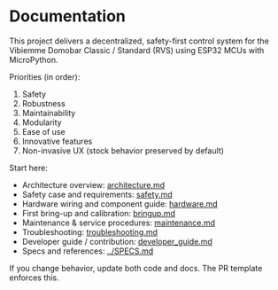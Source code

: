# Documentation

This project delivers a decentralized, safety-first control system for the Vibiemme Domobar Classic / Standard (RVS) using ESP32 MCUs with MicroPython.

Priorities (in order):

1. Safety
2. Robustness
3. Maintainability
4. Modularity
5. Ease of use
6. Innovative features
7. Non-invasive UX (stock behavior preserved by default)

Start here:

- Architecture overview: [architecture.md](architecture.md)
- Safety case and requirements: [safety.md](safety.md)
- Hardware wiring and component guide: [hardware.md](hardware.md)
- First bring-up and calibration: [bringup.md](bringup.md)
- Maintenance & service procedures: [maintenance.md](maintenance.md)
- Troubleshooting: [troubleshooting.md](troubleshooting.md)
- Developer guide / contribution: [developer_guide.md](developer_guide.md)
- Specs and references: [../SPECS.md](../SPECS.md)

If you change behavior, update both code and docs. The PR template enforces this.
